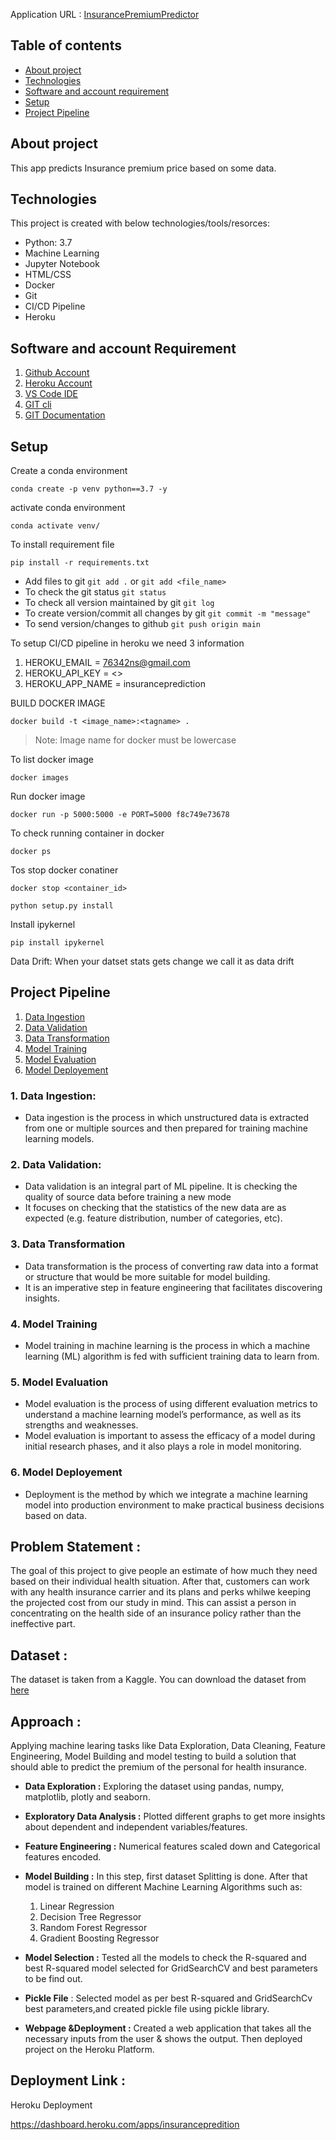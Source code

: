 Application URL : [InsurancePremiumPredictor](https://dashboard.heroku.com/apps/insurancepredition)

## Table of contents
* [About project](#about-project)
* [Technologies](#technologies)
* [Software and account requirement](#software-and-account-requirement)
* [Setup](#setup)
* [Project Pipeline](#project-pipeline)
<!-- * [License](#license) -->

## About project
This app predicts Insurance premium price based on some data.


## Technologies
This project is created with below technologies/tools/resorces:
* Python: 3.7
* Machine Learning
* Jupyter Notebook
* HTML/CSS
* Docker
* Git
* CI/CD Pipeline
* Heroku


## Software and account Requirement
1. [Github Account](https://github.com)
2. [Heroku Account](https://dashboard.heroku.com/login)
3. [VS Code IDE](https://code.visualstudio.com/download)
4. [GIT cli](https://git-scm.com/downloads)
5. [GIT Documentation](https://git-scm.com/docs/gittutorial)


## Setup
Create a conda environment
```
conda create -p venv python==3.7 -y
```

activate conda environment
```
conda activate venv/
```

To install requirement file
```
pip install -r requirements.txt
```

* Add files to git  `git add .` or  `git add <file_name>`    
* To check the git status  `git status`    
* To check all version maintained by git  `git log`    
* To create version/commit all changes by git  `git commit -m "message"`    
* To send version/changes to github  `git push origin main`    



To setup CI/CD pipeline in heroku we need 3 information
1. HEROKU_EMAIL = 76342ns@gmail.com
2. HEROKU_API_KEY = <>
3. HEROKU_APP_NAME = insuranceprediction

BUILD DOCKER IMAGE
```
docker build -t <image_name>:<tagname> .
```
> Note: Image name for docker must be lowercase


To list docker image
```
docker images
```

Run docker image
```
docker run -p 5000:5000 -e PORT=5000 f8c749e73678
```

To check running container in docker
```
docker ps
```

Tos stop docker conatiner
```
docker stop <container_id>
```



```
python setup.py install
```


Install ipykernel

```
pip install ipykernel
```


Data Drift:
When your datset stats gets change we call it as data drift


## Project Pipeline
1. [Data Ingestion](#1-data-ingestion)
2. [Data Validation](#2-data-validation)
3. [Data Transformation](#3-data-transformation)
4. [Model Training](#4-model-training)
5. [Model Evaluation](#5-model-evaluation)
6. [Model Deployement](#6-model-deployement)

### 1. Data Ingestion: 
* Data ingestion is the process in which unstructured data is extracted from one or multiple sources and then prepared for training machine learning models.

### 2. Data Validation:
* Data validation is an integral part of ML pipeline. It is checking the quality of source data before training a new mode
* It focuses on checking that the statistics of the new data are as expected (e.g. feature distribution, number of categories, etc). 

### 3. Data Transformation 
* Data transformation is the process of converting raw data into a format or structure that would be more suitable for model building.
* It is an imperative step in feature engineering that facilitates discovering insights.

### 4. Model Training
* Model training in machine learning is the process in which a machine learning (ML) algorithm is fed with sufficient training data to learn from.

### 5. Model Evaluation
* Model evaluation is the process of using different evaluation metrics to understand a machine learning model’s performance, as well as its strengths and weaknesses.
* Model evaluation is important to assess the efficacy of a model during initial research phases, and it also plays a role in model monitoring.

### 6. Model Deployement
* Deployment is the method by which we integrate a machine learning model into production environment to make practical business decisions based on data. 




## Problem Statement :
The goal of this project to give people an estimate of how much they need based on their individual health situation. After that, customers can work with any health insurance carrier and its plans and perks whilwe keeping the projected cost from our study in mind. This can assist a person in concentrating on the health side of an insurance policy rather than the ineffective part.

## Dataset :
The dataset is taken from a Kaggle. You can download the dataset from [here](https://www.kaggle.com/noordeen/insurance-premium-prediction)

## Approach :
Applying machine learing tasks like Data Exploration, Data Cleaning, Feature Engineering, Model Building and model testing to build a solution that should able to predict the premium of the personal for health insurance.

- **Data Exploration :** Exploring the dataset using pandas, numpy, matplotlib, plotly and seaborn.
- **Exploratory Data Analysis :** Plotted different graphs to get more insights about dependent and independent variables/features.
- **Feature Engineering :** Numerical features scaled down and Categorical features encoded.
- **Model Building :** In this step, first dataset Splitting is done. After that model is trained on different Machine Learning Algorithms such as:
    1) Linear Regression
    2) Decision Tree Regressor
    3) Random Forest Regressor
    4) Gradient Boosting Regressor
 
- **Model Selection :** Tested all the models to check the R-squared and best R-squared model selected for GridSearchCV and best parameters to be find out.
- **Pickle File** : Selected model as per best R-squared and GridSearchCv best parameters,and created pickle file using pickle library.
- **Webpage &Deployment :** Created a web application that takes all the necessary inputs from the user & shows the output. Then deployed project on the Heroku Platform.

## Deployment Link :
Heroku Deployment

https://dashboard.heroku.com/apps/insurancepredition

